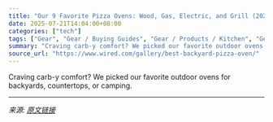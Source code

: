 ```yaml
---
title: "Our 9 Favorite Pizza Ovens: Wood, Gas, Electric, and Grill (2025)"
date: 2025-07-21T14:04:00+08:00
categories: ["tech"]
tags: ["Gear", "Gear / Buying Guides", "Gear / Products / Kitchen", "Gear / Products / Outdoor", "Shopping", "buying guides", "pizza oven", "kitchen", "cooking", "Backyard", "home", "Za Greatest"]
summary: "Craving carb-y comfort? We picked our favorite outdoor ovens for backyards, countertops, or camping."
source_url: "https://www.wired.com/gallery/best-backyard-pizza-oven/"
---
```


Craving carb-y comfort? We picked our favorite outdoor ovens for backyards, countertops, or camping.

---

*来源: [原文链接](https://www.wired.com/gallery/best-backyard-pizza-oven/)*

